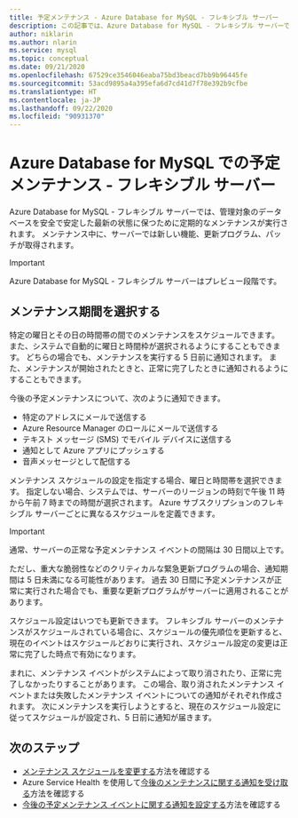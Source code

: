```yaml
---
title: 予定メンテナンス - Azure Database for MySQL - フレキシブル サーバー
description: この記事では、Azure Database for MySQL - フレキシブル サーバーでの予定メンテナンス機能について説明します。
author: niklarin
ms.author: nlarin
ms.service: mysql
ms.topic: conceptual
ms.date: 09/21/2020
ms.openlocfilehash: 67529ce3546046eaba75bd3beacd7bb9b96445fe
ms.sourcegitcommit: 53acd9895a4a395efa6d7cd41d7f78e392b9cfbe
ms.translationtype: HT
ms.contentlocale: ja-JP
ms.lasthandoff: 09/22/2020
ms.locfileid: "90931370"
---
```

# <a name="scheduled-maintenance-in-azure-database-for-mysql--flexible-server"></a>Azure Database for MySQL での予定メンテナンス - フレキシブル サーバー

Azure Database for MySQL - フレキシブル サーバーでは、管理対象のデータベースを安全で安定した最新の状態に保つために定期的なメンテナンスが実行されます。 メンテナンス中に、サーバーでは新しい機能、更新プログラム、パッチが取得されます。

> [!IMPORTANT]
> Azure Database for MySQL - フレキシブル サーバーはプレビュー段階です。

## <a name="select-a-maintenance-window"></a>メンテナンス期間を選択する

特定の曜日とその日の時間帯の間でのメンテナンスをスケジュールできます。 また、システムで自動的に曜日と時間枠が選択されるようにすることもできます。 どちらの場合でも、メンテナンスを実行する 5 日前に通知されます。 また、メンテナンスが開始されたときと、正常に完了したときに通知されるようにすることもできます。

今後の予定メンテナンスについて、次のように通知できます。

* 特定のアドレスにメールで送信する
* Azure Resource Manager のロールにメールで送信する
* テキスト メッセージ (SMS) でモバイル デバイスに送信する
* 通知として Azure アプリにプッシュする
* 音声メッセージとして配信する

メンテナンス スケジュールの設定を指定する場合、曜日と時間帯を選択できます。 指定しない場合、システムでは、サーバーのリージョンの時刻で午後 11 時から午前 7 時までの時間が選択されます。 Azure サブスクリプションのフレキシブル サーバーごとに異なるスケジュールを定義できます。

> [!IMPORTANT]
> 通常、サーバーの正常な予定メンテナンス イベントの間隔は 30 日間以上です。
>
> ただし、重大な脆弱性などのクリティカルな緊急更新プログラムの場合、通知期間は 5 日未満になる可能性があります。 過去 30 日間に予定メンテナンスが正常に実行された場合でも、重要な更新プログラムがサーバーに適用されることがあります。

スケジュール設定はいつでも更新できます。 フレキシブル サーバーのメンテナンスがスケジュールされている場合に、スケジュールの優先順位を更新すると、現在のイベントはスケジュールどおりに実行され、スケジュール設定の変更は正常に完了した時点で有効になります。

まれに、メンテナンス イベントがシステムによって取り消されたり、正常に完了しなかったりすることがあります。 この場合、取り消されたメンテナンス イベントまたは失敗したメンテナンス イベントについての通知がそれぞれ作成されます。 次にメンテナンスを実行しようとすると、現在のスケジュール設定に従ってスケジュールが設定され、5 日前に通知が届きます。

## <a name="next-steps"></a>次のステップ

* [メンテナンス スケジュールを変更する](how-to-maintenance-portal.md)方法を確認する
* Azure Service Health を使用して[今後のメンテナンスに関する通知を受け取る](/azure/service-health/service-notifications.md)方法を確認する
* [今後の予定メンテナンス イベントに関する通知を設定する](/azure/service-health/resource-health-alert-monitor-guide.md)方法を確認する
